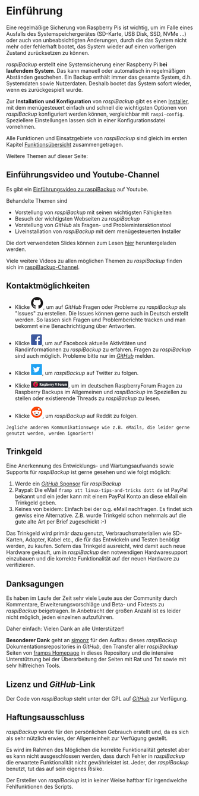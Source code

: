 # Einführung

Eine regelmäßige Sicherung von Raspberry Pis ist wichtig, um im Falle eines
Ausfalls des Systemspeichergerätes (SD-Karte, USB Disk, SSD, NVMe ...) oder auch von
unbeabsichtigten Änderungen, durch die das System nicht mehr oder fehlerhaft bootet,
das System wieder auf einen vorherigen Zustand zurücksetzen zu können.

*raspiBackup* erstellt eine Systemsicherung einer Raspberry Pi **bei laufendem System**.
Das kann manuell oder automatisch in regelmäßigen Abständen geschehen.
Ein Backup enthält immer das gesamte System, d.h. Systemdaten sowie Nutzerdaten.
Deshalb bootet das System sofort wieder, wenn es zurückgespielt wurde.

Zur **Installation und Konfiguration** von *raspiBackup* gibt es einen
[Installer](installation-in-5-minutes.md), mit dem menügesteuert einfach und schnell die wichtigsten
Optionen von *raspiBackup* konfiguriert werden können, vergleichbar mit `raspi-config`.
Speziellere Einstellungen lassen sich in einer Konfigurationsdatei vornehmen.

Alle Funktionen und Einsatzgebiete von *raspiBackup* sind gleich im ersten Kapitel
[Funktionsübersicht](function-overview.md) zusammengetragen.


Weitere Themen auf dieser Seite:

<!-- toc -->


## Einführungsvideo und Youtube-Channel

Es gibt ein [Einführungsvideo zu raspiBackup](https://youtu.be/PuK_FNK674s) auf Youtube.

Behandelte Themen sind

  * Vorstellung von *raspiBackup* mit seinen wichtigsten Fähigkeiten
  * Besuch der wichtigsten Webseiten zu *raspiBackup*
  * Vorstellung von *GitHub* als Fragen- und Probleminteraktionstool
  * Liveinstallation von *raspiBackup* mit dem menügesteuerten Installer

Die dort verwendeten Slides können zum Lesen [hier](https://raspibackup.linux-tips-and-tricks.de/wp-content/uploads/simple-file-list/raspiBackup_de.pdf) heruntergeladen werden.

Viele weitere Videos zu allen möglichen Themen zu *raspiBackup* finden sich im [raspiBackup-Channel](https://www.youtube.com/@raspiBackup).

<a name="kontakt"></a>
## Kontaktmöglichkeiten

* Klicke [![GitHub](images/icons/GitHub-Mark-32px.png)](https://github.com/framps/raspiBackup/issues),
  um auf *GitHub* Fragen oder Probleme zu *raspiBackup* als "Issues" zu erstellen.
  Die Issues können gerne auch in Deutsch erstellt werden.
  So lassen sich Fragen und Problemberichte tracken und man bekommt eine Benachrichtigung über Antworten.

* Klicke [![Facebook](images/icons/FB-f-Logo__blue_29.png)](https://www.facebook.com/raspiBackup/),
  um auf Facebook aktuelle Aktivitäten und Randinformationen zu *raspiBackup* zu erfahren.
  Fragen zu *raspiBackup* sind auch möglich. Probleme bitte nur im [*GitHub*](https://github.com/framps/raspiBackup/issues) melden.

* Klicke [![Twitter](images/icons/Twitter-f-Logo__blue_29.png)](https://www.twitter.com/linuxframp),
  um *raspiBackup* auf Twitter zu folgen.

* Klicke [![RaspberryForum](images/icons/RaspberryForumSmall.png)](https://forum-raspberrypi.de/forum/board/153-backup/),
  um im deutschen RaspberryForum Fragen zu Raspberry Backups im Allgemeinen und *raspiBackup* im Speziellen zu stellen oder existierende Threads zu *raspiBackup* zu lesen.

* Klicke [![Reddit](images/icons/reddit-icon.png)](https://www.reddit.com/r/raspiBackup/),
  um *raspiBackup* auf Reddit zu folgen.

``` admonish info title="Hinweis"
Jegliche anderen Kommunikationswege wie z.B. eMails, die leider gerne genutzt werden, werden ignoriert!
```

<a name="donation"></a>
## Trinkgeld

Eine Anerkennung des Entwicklungs- und Wartungsaufwands sowie Supports für
*raspiBackup* ist gerne gesehen und wie folgt möglich:

1. Werde ein [*GitHub* Sponsor](https://github.com/sponsors/framps) für *raspiBackup*
2. Paypal: Die eMail `framp att linux-tips-and-tricks dott de` ist PayPal bekannt
   und ein jeder kann mit einem PayPal Konto an diese eMail ein Trinkgeld geben.
3. Keines von beidem: Einfach bei der o.g. eMail nachfragen. Es findet sich
   gewiss eine Alternative. Z.B. wurde Trinkgeld schon mehrmals auf die
   gute alte Art per Brief zugeschickt :-)

Das Trinkgeld wird primär dazu genutzt, Verbrauchsmaterialien wie SD-Karten, Adapter, Kabel etc.,
die für das Entwickeln und Testen benötigt werden, zu kaufen. Sofern das Trinkgeld ausreicht,
wird damit auch neue Hardware gekauft, um in *raspiBackup* den notwendigen
Hardwaresupport einzubauen und die korrekte Funktionalität
auf der neuen Hardware zu verifizieren.

## Danksagungen

Es haben im Laufe der Zeit sehr viele Leute aus der Community durch Kommentare,
Erweiterungsvorschläge und Beta- und Fixtests zu *raspiBackup* beigetragen.
In Anbetracht der großen Anzahl ist es leider nicht möglich, jeden einzelnen aufzuführen.

Daher einfach: Vielen Dank an alle Unterstützer!

**Besonderer Dank** geht an [simonz](https://github.com/rpi-simonz) für den Aufbau
dieses *raspiBackup* Dokumentationsrepositories in *GitHub*, den Transfer aller
*raspiBackup* Seiten von [framps Homepage](https://www.linux-tips-and-tricks.de)
in dieses Repository und die intensive Unterstützung bei der Überarbeitung
der Seiten mit Rat und Tat sowie mit sehr hilfreichen Tools.

## Lizenz und *GitHub*-Link

Der Code von *raspiBackup* steht unter der GPL auf [*GitHub*](https://github.com/framps/raspiBackup) zur Verfügung.

## Haftungsausschluss

*raspiBackup* wurde für den persönlichen Gebrauch erstellt und, da es sich als sehr nützlich erwies,
der Allgemeinheit zur Verfügung gestellt.

Es wird im Rahmen des Möglichen die korrekte Funktionalität getestet
aber es kann nicht ausgeschlossen werden, dass durch Fehler in
*raspiBackup* die erwartete Funktionalität nicht gewährleistet ist.
Jeder, der *raspiBackup* benutzt, tut das auf sein eigenes Risiko.

Der Ersteller von *raspiBackup* ist in keiner Weise haftbar für
irgendwelche Fehlfunktionen des Scripts.

[.source]: https://www.linux-tips-and-tricks.de/de/raspibackup
[.source]: https://www.linux-tips-and-tricks.de/en/backup
[.source]: https://linux-tips-and-tricks.de/de/trinkgeld
[.status]: translated

